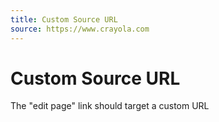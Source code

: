 ```yaml
---
title: Custom Source URL
source: https://www.crayola.com
---
```


# Custom Source URL

The "edit page" link should target a custom URL